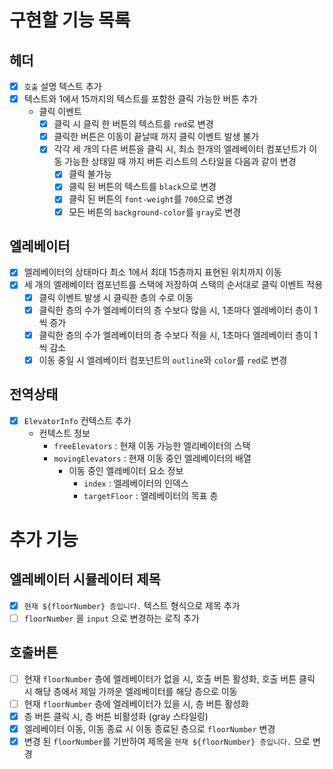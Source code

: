 # 구현할 기능 목록

## 헤더
- [x] `호출` 설명 텍스트 추가
- [x] 텍스트와 1에서 15까지의 텍스트를 포함한 클릭 가능한 버튼 추가
  - 클릭 이벤트
    - [x] 클릭 시 클릭 한 버튼의 텍스트를 `red`로 변경
    - [x] 클릭한 버튼은 이동이 끝날때 까지 클릭 이벤트 발생 불가
    - [x] 각각 세 개의 다른 버튼을 클릭 시, 최소 한개의 엘레베이터 컴포넌트가 이동 가능한 상태일 때 까지 버튼 리스트의 스타일을 다음과 같이 변경
      - [x] 클릭 불가능
      - [x] 클릭 된 버튼의 텍스트를 `black`으로 변경
      - [x] 클릭 된 버튼의 `font-weight`를 `700`으로 변경
      - [x] 모든 버튼의 `background-color`를 `gray`로 변경

## 엘레베이터
- [x] 엘레베이터의 상태마다 최소 1에서 최대 15층까지 표현된 위치까지 이동
- [x] 세 개의 엘레베이터 컴포넌트를 스택에 저장하여 스택의 순서대로 클릭 이벤트 적용
  - [x] 클릭 이벤트 발생 시 클릭한 층의 수로 이동
  - [x] 클릭한 층의 수가 엘레베이터의 층 수보다 많을 시, 1초마다 엘레베이터 층이 1씩 증가
  - [x] 클릭한 층의 수가 엘레베이터의 층 수보다 적을 시, 1초마다 엘레베이터 층이 1씩 감소
  - [x] 이동 중일 시 엘레베이터 컴포넌트의 `outline`와 `color`를 `red`로 변경

## 전역상태

- [x] `ElevatorInfo` 컨텍스트 추가
  - 컨텍스트 정보
    - `freeElevators` : 현재 이동 가능한 엘리베이터의 스택
    - `movingElevators` : 현재 이동 중인 엘레베이터의 배열
      - 이동 중인 엘레베이터 요소 정보
        - `index` : 엘레베이터의 인덱스
        - `targetFloor` : 엘레베이터의 목표 층

# 추가 기능

## 엘레베이터 시뮬레이터 제목
- [x] `현재 ${floorNumber} 층입니다.` 텍스트 형식으로 제목 추가
- [ ] `floorNumber` 을 `input` 으로 변경하는 로직 추가

## 호출버튼
- [ ] 현재 `floorNumber` 층에 엘레베이터가 없을 시, 호출 버튼 활성화, 호출 버튼 클릭 시 해당 층에서 제일 가까운 엘레베이터를 해당 층으로 이동
- [ ] 현재 `floorNumber` 층에 엘레베이터가 있을 시, 층 버튼 활성화
- [x] 층 버튼 클릭 시, 층 버튼 비활성화 (gray 스타일링)
- [x] 엘레베이터 이동, 이동 종료 시 이동 종료된 층으로 `floorNumber` 변경
- [x] 변경 된 `floorNumber`를 기반하여 제목을 `현재 ${floorNumber} 층입니다.` 으로 변경